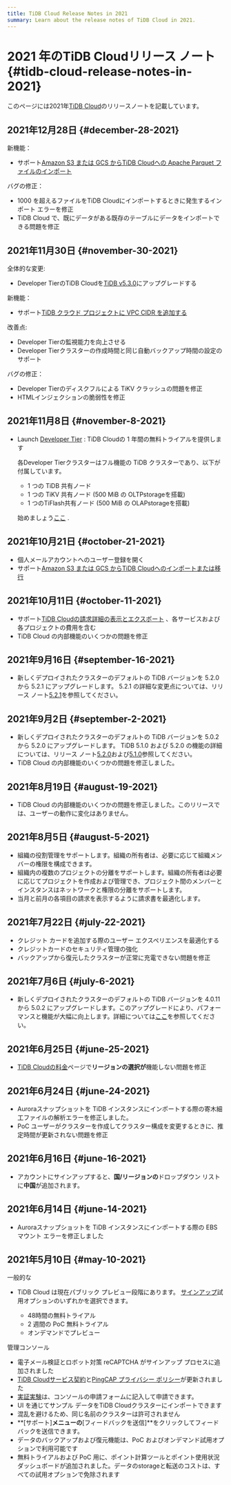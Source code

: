 ```yaml
---
title: TiDB Cloud Release Notes in 2021
summary: Learn about the release notes of TiDB Cloud in 2021.
---
```


# 2021 年のTiDB Cloudリリース ノート {#tidb-cloud-release-notes-in-2021}

このページには2021年[TiDB Cloud](https://www.pingcap.com/tidb-cloud/)のリリースノートを記載しています。

## 2021年12月28日 {#december-28-2021}

新機能：

-   サポート[Amazon S3 または GCS からTiDB Cloudへの Apache Parquet ファイルのインポート](/tidb-cloud/import-parquet-files.md)

バグの修正：

-   1000 を超えるファイルをTiDB Cloudにインポートするときに発生するインポート エラーを修正
-   TiDB Cloud で、既にデータがある既存のテーブルにデータをインポートできる問題を修正

## 2021年11月30日 {#november-30-2021}

全体的な変更:

-   Developer TierのTiDB Cloudを[TiDB v5.3.0](https://docs.pingcap.com/tidb/stable/release-5.3.0)にアップグレードする

新機能：

-   サポート[TiDB クラウド プロジェクトに VPC CIDR を追加する](/tidb-cloud/set-up-vpc-peering-connections.md)

改善点:

-   Developer Tierの監視能力を向上させる
-   Developer Tierクラスターの作成時間と同じ自動バックアップ時間の設定のサポート

バグの修正：

-   Developer Tierのディスクフルによる TiKV クラッシュの問題を修正
-   HTMLインジェクションの脆弱性を修正

## 2021年11月8日 {#november-8-2021}

-   Launch [Developer Tier](/tidb-cloud/select-cluster-tier.md#tidb-serverless) : TiDB Cloudの 1 年間の無料トライアルを提供します

    各Developer Tierクラスターはフル機能の TiDB クラスターであり、以下が付属しています。

    -   1 つの TiDB 共有ノード
    -   1 つの TiKV 共有ノード (500 MiB の OLTPstorageを搭載)
    -   1 つのTiFlash共有ノード (500 MiB の OLAPstorageを搭載)

    始めましょう[ここ](/tidb-cloud/tidb-cloud-quickstart.md) .

## 2021年10月21日 {#october-21-2021}

-   個人メールアカウントへのユーザー登録を開く
-   サポート[Amazon S3 または GCS からTiDB Cloudへのインポートまたは移行](/tidb-cloud/import-csv-files.md)

## 2021年10月11日 {#october-11-2021}

-   サポート[TiDB Cloudの請求詳細の表示とエクスポート](/tidb-cloud/tidb-cloud-billing.md#billing-details) 、各サービスおよび各プロジェクトの費用を含む
-   TiDB Cloud の内部機能のいくつかの問題を修正

## 2021年9月16日 {#september-16-2021}

-   新しくデプロイされたクラスターのデフォルトの TiDB バージョンを 5.2.0 から 5.2.1 にアップグレードします。 5.2.1 の詳細な変更点については、リリース ノート[5.2.1](https://docs.pingcap.com/tidb/stable/release-5.2.1)を参照してください。

## 2021年9月2日 {#september-2-2021}

-   新しくデプロイされたクラスターのデフォルトの TiDB バージョンを 5.0.2 から 5.2.0 にアップグレードします。 TiDB 5.1.0 および 5.2.0 の機能の詳細については、リリース ノート[5.2.0](https://docs.pingcap.com/tidb/stable/release-5.2.0)および[5.1.0](https://docs.pingcap.com/tidb/stable/release-5.1.0)参照してください。
-   TiDB Cloud の内部機能のいくつかの問題を修正しました。

## 2021年8月19日 {#august-19-2021}

-   TiDB Cloud の内部機能のいくつかの問題を修正しました。このリリースでは、ユーザーの動作に変化はありません。

## 2021年8月5日 {#august-5-2021}

-   組織の役割管理をサポートします。組織の所有者は、必要に応じて組織メンバーの権限を構成できます。
-   組織内の複数のプロジェクトの分離をサポートします。組織の所有者は必要に応じてプロジェクトを作成および管理でき、プロジェクト間のメンバーとインスタンスはネットワークと権限の分離をサポートします。
-   当月と前月の各項目の請求を表示するように請求書を最適化します。

## 2021年7月22日 {#july-22-2021}

-   クレジット カードを追加する際のユーザー エクスペリエンスを最適化する
-   クレジットカードのセキュリティ管理の強化
-   バックアップから復元したクラスターが正常に充電できない問題を修正

## 2021年7月6日 {#july-6-2021}

-   新しくデプロイされたクラスターのデフォルトの TiDB バージョンを 4.0.11 から 5.0.2 にアップグレードします。このアップグレードにより、パフォーマンスと機能が大幅に向上します。詳細については[ここ](https://docs.pingcap.com/tidb/stable/release-5.0.0)を参照してください。

## 2021年6月25日 {#june-25-2021}

-   [TiDB Cloudの料金](https://en.pingcap.com/products/tidbcloud/pricing/)ページで**リージョンの選択が**機能しない問題を修正

## 2021年6月24日 {#june-24-2021}

-   Auroraスナップショットを TiDB インスタンスにインポートする際の寄木細工ファイルの解析エラーを修正しました。
-   PoC ユーザーがクラスターを作成してクラスター構成を変更するときに、推定時間が更新されない問題を修正

## 2021年6月16日 {#june-16-2021}

-   アカウントにサインアップすると、**国/リージョンの**ドロップダウン リストに**中国**が追加されます。

## 2021年6月14日 {#june-14-2021}

-   Auroraスナップショットを TiDB インスタンスにインポートする際の EBS マウント エラーを修正しました

## 2021年5月10日 {#may-10-2021}

一般的な

-   TiDB Cloud は現在パブリック プレビュー段階にあります。 [サインアップ](https://tidbcloud.com/signup)試用オプションのいずれかを選択できます。

    -   48時間の無料トライアル
    -   2 週間の PoC 無料トライアル
    -   オンデマンドでプレビュー

管理コンソール

-   電子メール検証とロボット対策 reCAPTCHA がサインアップ プロセスに追加されました
-   [TiDB Cloudサービス契約](https://pingcap.com/legal/tidb-cloud-services-agreement)と[PingCAP プライバシー ポリシー](https://pingcap.com/legal/privacy-policy/)が更新されました
-   [実証実験](/tidb-cloud/tidb-cloud-poc.md)は、コンソールの申請フォームに記入して申請できます。
-   UI を通じてサンプル データをTiDB Cloudクラスターにインポートできます
-   混乱を避けるため、同じ名前のクラスターは許可されません
-   **[サポート]**メニューの**[フィードバックを送信]**をクリックしてフィードバックを送信できます。
-   データのバックアップおよび復元機能は、PoC およびオンデマンド試用オプションで利用可能です
-   無料トライアルおよび PoC 用に、ポイント計算ツールとポイント使用状況ダッシュボードが追加されました。データのstorageと転送のコストは、すべての試用オプションで免除されます
